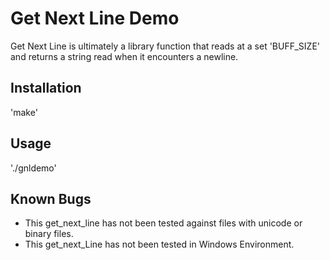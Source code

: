 # Get Next Line Demo
Get Next Line is ultimately a library function that reads at a set 'BUFF_SIZE' and returns a string read when it encounters a newline.

## Installation
'make'

## Usage
'./gnldemo'

## Known Bugs
- This get_next_line has not been tested against files with unicode or binary files.
- This get_next_Line has not been tested in Windows Environment.
